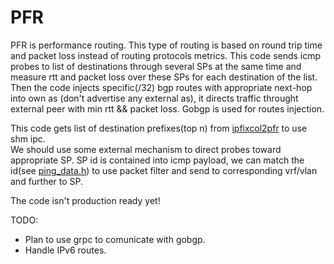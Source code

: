 # **PFR**  

PFR is performance routing. This type of routing is based on round trip time 
and packet loss instead of routing protocols metrics.
This code sends icmp probes to list of destinations through several SPs at the same time
and measure rtt and packet loss over these SPs for each destination of the list.
Then the code injects specific(/32) bgp routes with appropriate next-hop 
into own as (don't advertise any external as), it directs traffic throught 
external peer with min rtt && packet loss. Gobgp is used for routes injection.  

This code gets list of destination prefixes(top n) from [ipfixcol2pfr](https://github.com/mityagz/ipfixcol2pfr) to use shm ipc.  
We should use some external mechanism to direct probes toward appropriate SP.
SP id is contained into icmp payload, we can match the id(see [ping_data.h](https://github.com/mityagz/pfr/tree/master/src/ping_data.h)) to use packet filter and send to corresponding vrf/vlan and further to SP.

The code isn't production ready yet!

TODO:  

* Plan to use grpc to comunicate with gobgp.   
* Handle IPv6 routes.
